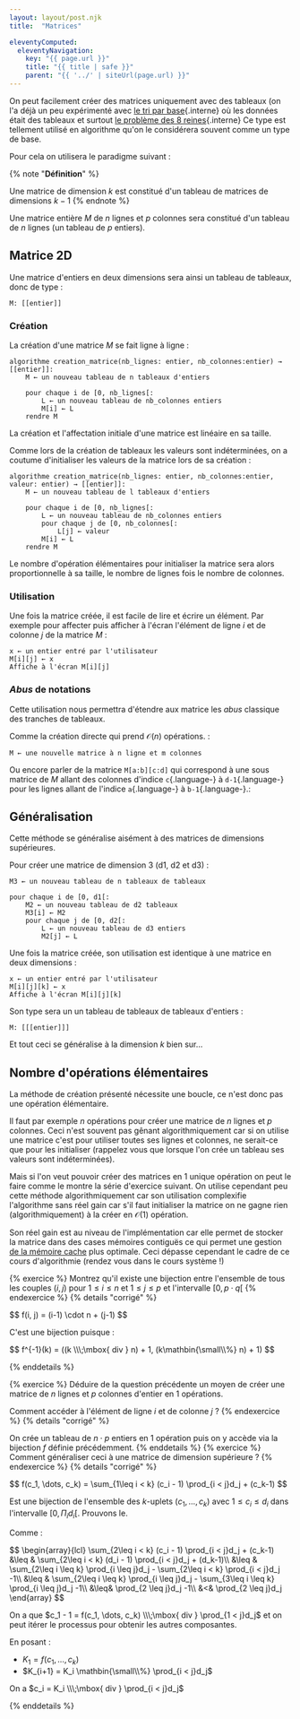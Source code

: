 ```yaml
---
layout: layout/post.njk 
title:  "Matrices"

eleventyComputed:
  eleventyNavigation:
    key: "{{ page.url }}"
    title: "{{ title | safe }}"
    parent: "{{ '../' | siteUrl(page.url) }}"
---
```


On peut facilement créer des matrices uniquement avec des tableaux (on l'a déjà un peu expérimenté avec [le tri par base](../../projet-algorithmes-classiques//tris-spéciaux/#tri-base){.interne} où les données était des tableaux et surtout [le problème des 8 reines](../../projet-algorithmes-classiques/8-reines){.interne} Ce type est tellement utilisé en algorithme qu'on le considérera souvent comme un type de base.

Pour cela on utilisera le paradigme suivant :

{% note "**Définition**" %}

Une matrice de dimension $k$ est constitué d'un tableau de matrices de dimensions $k-1$
{% endnote %}

Une matrice entière $M$ de $n$ lignes et $p$ colonnes sera constitué d'un tableau de $n$ lignes (un tableau de $p$ entiers).

## Matrice 2D

Une matrice d'entiers en deux dimensions sera ainsi un tableau de tableaux, donc de type :

```pseudocode
M: [[entier]]
```

### Création

La création d'une matrice $M$ se fait ligne à ligne :

```pseudocode
algorithme creation_matrice(nb_lignes: entier, nb_colonnes:entier) → [[entier]]:
    M ← un nouveau tableau de n tableaux d'entiers

    pour chaque i de [0, nb_lignes[:
        L ← un nouveau tableau de nb_colonnes entiers
        M[i] ← L
    rendre M
```

La création et l'affectation initiale d'une matrice est linéaire en sa taille.

Comme lors de la création de tableaux les valeurs sont indéterminées, on a coutume d'initialiser les valeurs de la matrice lors de sa création :

```pseudocode
algorithme creation_matrice(nb_lignes: entier, nb_colonnes:entier, valeur: entier) → [[entier]]:
    M ← un nouveau tableau de l tableaux d'entiers

    pour chaque i de [0, nb_lignes[:
        L ← un nouveau tableau de nb_colonnes entiers
        pour chaque j de [0, nb_colonnes[:
            L[j] ← valeur
        M[i] ← L
    rendre M
```

Le nombre d'opération élémentaires pour initialiser la matrice sera alors proportionnelle à sa taille, le nombre de lignes fois le nombre de colonnes.

### Utilisation

Une fois la matrice créée, il est facile de lire et écrire un élément. Par exemple pour affecter puis afficher à l'écran l'élément de ligne $i$ et de colonne $j$ de la matrice $M$ :

```pseudocode
x ← un entier entré par l'utilisateur
M[i][j] ← x
Affiche à l'écran M[i][j]
```

### _Abus_ de notations

Cette utilisation nous permettra d'étendre aux matrice les _abus_ classique des tranches de tableaux.

Comme la création directe qui prend $\mathcal{O}(n)$ opérations. :

```pseudocode
M ← une nouvelle matrice à n ligne et m colonnes
```

Ou encore parler de la matrice `M[a:b][c:d]` qui correspond à une sous matrice de $M$ allant des colonnes d'indice `c`{.language-} à `d-1`{.language-} pour les lignes allant de l'indice `a`{.language-} à `b-1`{.language-}.:

## Généralisation

Cette méthode se généralise aisément à des matrices de dimensions supérieures.

Pour créer une matrice de dimension 3 (d1, d2 et d3) :

```pseudocode
M3 ← un nouveau tableau de n tableaux de tableaux

pour chaque i de [0, d1[:
    M2 ← un nouveau tableau de d2 tableaux
    M3[i] ← M2
    pour chaque j de [0, d2[:
        L ← un nouveau tableau de d3 entiers
        M2[j] ← L
```

Une fois la matrice créée, son utilisation est identique à une matrice en deux dimensions :

```pseudocode
x ← un entier entré par l'utilisateur
M[i][j][k] ← x
Affiche à l'écran M[i][j][k]
```

Son type sera un un tableau de tableaux de tableaux d'entiers :

```pseudocode
M: [[[entier]]]
```

Et tout ceci se généralise à la dimension $k$ bien sur...

## Nombre d'opérations élémentaires

La méthode de création présenté nécessite une boucle, ce n'est donc pas une opération élémentaire.

Il faut par exemple $n$ opérations pour créer une matrice de $n$ lignes et $p$ colonnes.
Ceci n'est souvent pas gênant algorithmiquement car si on utilise une matrice c'est pour utiliser toutes ses lignes et colonnes, ne serait-ce que pour les initialiser (rappelez vous que lorsque l'on crée un tableau ses valeurs sont indéterminées).

Mais si l'on veut pouvoir créer des matrices en 1 unique opération on peut le faire comme le montre la série d'exercice suivant. On utilise cependant peu cette méthode algorithmiquement car son utilisation complexifie l'algorithme sans réel gain car s'il faut initialiser la matrice on ne gagne rien (algorithmiquement) à la créer en $\mathcal{O}(1)$ opération.

Son réel gain est au niveau de l'implémentation car elle permet de stocker la matrice dans des cases mémoires contiguës ce qui permet une gestion [de la mémoire cache](https://fr.wikipedia.org/wiki/M%C3%A9moire_cache) plus optimale. Ceci dépasse cependant le cadre de ce cours d'algorithmie (rendez vous dans le cours système !)

{% exercice %}
Montrez qu'il existe une bijection entre l'ensemble de tous les couples $(i, j)$ pour $1\leq i \leq n$ et $1\leq j \leq p$ et l'intervalle $[0, p\cdot q[$
{% endexercice %}
{% details "corrigé" %}

<div>
$$
f(i, j) = (i-1) \cdot n + (j-1)
$$
</div>

C'est une bijection puisque :

<div>
$$
f^{-1}(k) = ((k \\\;\mbox{ div } n) + 1, (k\mathbin{\small\\%} n) + 1)
$$
</div>

{% enddetails %}

{% exercice %}
Déduire de la question précédente un moyen de créer une matrice de $n$ lignes et $p$ colonnes d'entier en 1 opérations.

Comment accéder à l'élément de ligne $i$ et de colonne $j$ ?
{% endexercice %}
{% details "corrigé" %}

On crée un tableau de $n\cdot p$ entiers en 1 opération puis on y accède via la bijection $f$ définie précédemment.
{% enddetails %}
{% exercice %}
Comment généraliser ceci à une matrice de dimension supérieure ?
{% endexercice %}
{% details "corrigé" %}

<div>
$$
f(c_1, \dots, c_k) = \sum_{1\leq i < k} (c_i - 1) \prod_{i < j}d_j + (c_k-1)
$$
</div>

Est une bijection de l'ensemble des $k$-uplets $(c_1, \dots, c_k)$ avec $1\leq c_i \leq d_i$ dans l'intervalle $[0, \Pi_{i}d_i[$. Prouvons le.

Comme :

<div>
$$
\begin{array}{lcl}
\sum_{2\leq i < k} (c_i - 1) \prod_{i < j}d_j + (c_k-1) &\leq & \sum_{2\leq i < k} (d_i - 1) \prod_{i < j}d_j + (d_k-1)\\
&\leq & \sum_{2\leq i \leq k} \prod_{i \leq j}d_j - \sum_{2\leq i < k} \prod_{i < j}d_j -1\\
&\leq &  \sum_{2\leq i \leq k} \prod_{i \leq j}d_j - \sum_{3\leq i \leq k} \prod_{i \leq j}d_j -1\\
&\leq&  \prod_{2 \leq j}d_j -1\\
&<&  \prod_{2 \leq j}d_j
\end{array}
$$
</div>

On a que $c_1 - 1 = f(c_1, \dots, c_k) \\\;\mbox{ div } \prod_{1 < j}d_j$ et on peut itérer le processus pour obtenir les autres composantes.

En posant :

- $K_1 = f(c_1, \dots, c_k)$
- $K_{i+1} = K_i \mathbin{\small\\%} \prod_{i < j}d_j$

On a $c_i = K_i \\\;\mbox{ div } \prod_{i < j}d_j$

{% enddetails %}
